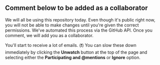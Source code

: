 ## Comment below to be added as a collaborator

We will all be using this repository today. Even though it's public right now, you will not be able to make changes until you're given the correct permissions. We've automated this process via the GitHub API. Once you comment, we will add you as a collaborator.

You'll start to receive a lot of emails. (❗) You can slow these down immediately by clicking the **Unwatch** button at the top of the page and selecting either the **Participating and @mentions** or **Ignore** option.
